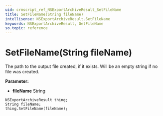 ```yaml
---
uid: crmscript_ref_NSExportArchiveResult_SetFileName
title: SetFileName(String fileName)
intellisense: NSExportArchiveResult.SetFileName
keywords: NSExportArchiveResult, GetFileName
so.topic: reference
---
```


# SetFileName(String fileName)

The path to the output file created, if it exists. Will be an empty string if no file was created.

**Parameter:** 
* **fileName** String

```crmscript
NSExportArchiveResult thing;
String fileName;
thing.SetFileName(fileName);
```

